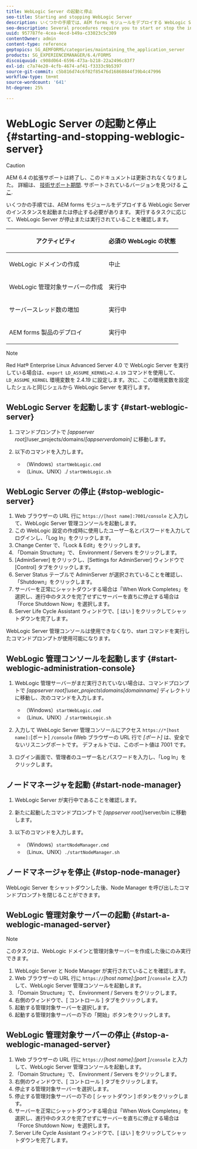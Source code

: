 ```yaml
---
title: WebLogic Server の起動と停止
seo-title: Starting and stopping WebLogic Server
description: いくつかの手順では、AEM forms モジュールをデプロイする WebLogic Server のインスタンスを起動または停止する必要があります。 このドキュメントでは、WebLogic Server を起動および停止する方法について説明します。
seo-description: Several procedures require you to start or stop the instance of WebLogic Server where you want to deploy AEM forms modules. This document describes how to start and stop the WebLogic Server.
uuid: 957787fe-4cea-4ecd-b49a-c33023c5c309
contentOwner: admin
content-type: reference
geptopics: SG_AEMFORMS/categories/maintaining_the_application_server
products: SG_EXPERIENCEMANAGER/6.4/FORMS
discoiquuid: c908d064-6596-473a-b218-22a2496c83f7
exl-id: c7a74e20-4cfb-4674-af41-f3333c9b5397
source-git-commit: c5b816d74c6f02f85476d16868844f39b4c47996
workflow-type: tm+mt
source-wordcount: '641'
ht-degree: 25%

---
```


# WebLogic Server の起動と停止 {#starting-and-stopping-weblogic-server}

>[!CAUTION]
>
>AEM 6.4 の拡張サポートは終了し、このドキュメントは更新されなくなりました。 詳細は、 [技術サポート期間](https://helpx.adobe.com/jp/support/programs/eol-matrix.html). サポートされているバージョンを見つける [ここ](https://experienceleague.adobe.com/docs/?lang=ja).

いくつかの手順では、AEM forms モジュールをデプロイする WebLogic Server のインスタンスを起動または停止する必要があります。 実行するタスクに応じて、WebLogic Server が停止または実行されていることを確認します。

<table> 
 <thead> 
  <tr> 
   <th><p>アクティビティ</p></th> 
   <th><p>必須の WebLogic の状態</p></th> 
  </tr> 
 </thead> 
 <tbody>
  <tr> 
   <td><p>WebLogic ドメインの作成</p></td> 
   <td><p>中止</p></td> 
  </tr> 
  <tr> 
   <td><p>WebLogic 管理対象サーバーの作成</p></td> 
   <td><p>実行中</p></td> 
  </tr> 
  <tr> 
   <td><p>サーバースレッド数の増加</p></td> 
   <td><p>実行中</p></td> 
  </tr> 
  <tr> 
   <td><p>AEM forms 製品のデプロイ</p></td> 
   <td><p>実行中</p></td> 
  </tr> 
 </tbody> 
</table>

>[!NOTE]
>
>Red Hat® Enterprise Linux Advanced Server 4.0 で WebLogic Server を実行している場合は、`export LD_ASSUME_KERNEL=2.4.19` コマンドを使用して、`LD_ASSUME_KERNEL` 環境変数を 2.4.19 に設定します。次に、この環境変数を設定したシェルと同じシェルから WebLogic Server を実行します。

## WebLogic Server を起動します {#start-weblogic-server}

1. コマンドプロンプトで *[appserver root]*/user_projects/domains/*[appserverdomain]* に移動します。
1. 以下のコマンドを入力します。

   * （Windows）`startWebLogic.cmd`
   * （Linux、UNIX）./ `startWebLogic.sh`

## WebLogic Server の停止 {#stop-weblogic-server}

1. Web ブラウザーの URL 行に `https://[host name]:7001/console` と入力して、WebLogic Server 管理コンソールを起動します。
1. この WebLogic 設定の作成時に使用したユーザー名とパスワードを入力してログインし、「Log In」をクリックします。
1. Change Center で、「Lock &amp; Edit」をクリックします。
1. 「Domain Structure」で、 Environment / Servers をクリックします。
1. [AdminServer] をクリックし、[Settings for AdminServer] ウィンドウで [Control] タブをクリックします。
1. Server Status テーブルで AdminServer が選択されていることを確認し、「Shutdown」をクリックします。
1. サーバーを正常にシャットダウンする場合は「When Work Completes」を選択し、進行中のタスクを完了せずにサーバーを直ちに停止する場合は「Force Shutdown Now」を選択します。
1. Server Life Cycle Assistant ウィンドウで、[ はい ] をクリックしてシャットダウンを完了します。

WebLogic Server 管理コンソールは使用できなくなり、start コマンドを実行したコマンドプロンプトが使用可能になります。

## WebLogic 管理コンソールを起動します {#start-weblogic-administration-console}

1. WebLogic 管理サーバーがまだ実行されていない場合は、コマンドプロンプトで *[appserver root]\user_projects\domains\[domainname]* ディレクトリに移動し、次のコマンドを入力します。

   * （Windows）`startWebLogic.cmd`
   * （Linux、UNIX）./ `startWebLogic.sh`

1. 入力して WebLogic Server 管理コンソールにアクセス `https://*[host name]:`[ポート] `/console` (Web ブラウザーの URL 行で *[ポート]* は、安全でないリスニングポートです。 デフォルトでは、このポート値は 7001 です。
1. ログイン画面で、管理者のユーザー名とパスワードを入力し、「Log In」をクリックします。

## ノードマネージャを起動 {#start-node-manager}

1. WebLogic Server が実行中であることを確認します。
1. 新たに起動したコマンドプロンプトで *[appserver root]*/server/bin に移動します。
1. 以下のコマンドを入力します。

   * （Windows）`startNodeManager.cmd`
   * （Linux、UNIX）`./startNodeManager.sh`

## ノードマネージャを停止 {#stop-node-manager}

WebLogic Server をシャットダウンした後、Node Manager を呼び出したコマンドプロンプトを閉じることができます。

## WebLogic 管理対象サーバーの起動 {#start-a-weblogic-managed-server}

>[!NOTE]
>
>このタスクは、WebLogic ドメインと管理対象サーバーを作成した後にのみ実行できます。

1. WebLogic Server と Node Manager が実行されていることを確認します。
1. Web ブラウザーの URL 行に `https://`*[host name]:[port ]*`/console` と入力して、WebLogic Server 管理コンソールを起動します。
1. 「Domain Structure」で、 Environment / Servers をクリックします。
1. 右側のウィンドウで、[ コントロール ] タブをクリックします。
1. 起動する管理対象サーバーを選択します。
1. 起動する管理対象サーバーの下の「開始」ボタンをクリックします。

## WebLogic 管理対象サーバーの停止 {#stop-a-weblogic-managed-server}

1. Web ブラウザーの URL 行に `https://`*[host name]:[port ]*`/console` と入力して、WebLogic Server 管理コンソールを起動します。
1. 「Domain Structure」で、 Environment / Servers をクリックします。
1. 右側のウィンドウで、[ コントロール ] タブをクリックします。
1. 停止する管理対象サーバーを選択します。
1. 停止する管理対象サーバーの下の [ シャットダウン ] ボタンをクリックします。
1. サーバーを正常にシャットダウンする場合は「When Work Completes」を選択し、進行中のタスクを完了せずにサーバーを直ちに停止する場合は「Force Shutdown Now」を選択します。
1. Server Life Cycle Assistant ウィンドウで、[ はい ] をクリックしてシャットダウンを完了します。
